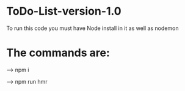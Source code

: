 # ToDo-List-version-1.0
To run this code you must have Node install in it as well as nodemon
# The commands are:
--> npm i

--> npm run hmr
